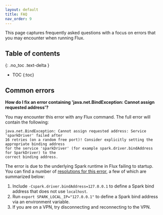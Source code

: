 ```yaml
---
layout: default
title: FAQ
nav_order: 9
---
```


This page captures frequently asked questions with a focus on errors that you may encounter 
when running Flux. 

## Table of contents
{: .no_toc .text-delta }

- TOC
{:toc}

## Common errors

**How do I fix an error containing 'java.net.BindException: Cannot assign requested address'?**

You may encounter this error with any Flux command. The full error will contain the following:

```
java.net.BindException: Cannot assign requested address: Service 'sparkDriver' failed after 
16 retries (on a random free port)! Consider explicitly setting the appropriate binding address 
for the service 'sparkDriver' (for example spark.driver.bindAddress for SparkDriver) to the 
correct binding address.
```

The error is due to the underlying Spark runtime in Flux failing to startup. You can find a number of 
[resolutions for this error](https://stackoverflow.com/questions/52133731/how-to-solve-cant-assign-requested-address-service-sparkdriver-failed-after),
a few of which are summarized below:

1. Include `-Cspark.driver.bindAddress=127.0.0.1` to define a Spark bind address that does not use `localhost`.
2. Run `export SPARK_LOCAL_IP="127.0.0.1"` to define a Spark bind address via an environment variable.
3. If you are on a VPN, try disconnecting and reconnecting to the VPN.

